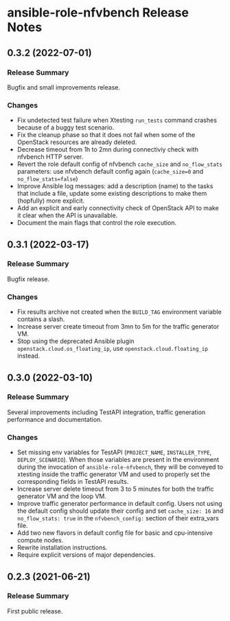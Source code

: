ansible-role-nfvbench Release Notes
===================================

0.3.2 (2022-07-01)
------------------

### Release Summary

Bugfix and small improvements release.


### Changes

- Fix undetected test failure when Xtesting `run_tests` command crashes because
  of a buggy test scenario.
- Fix the cleanup phase so that it does not fail when some of the OpenStack
  resources are already deleted.
- Decrease timeout from 1h to 2mn during connectiviy check with nfvbench HTTP
  server.
- Revert the role default config of nfvbench `cache_size` and `no_flow_stats`
  parameters: use nfvbench default config again (`cache_size=0` and
  `no_flow_stats=false`)
- Improve Ansible log messages: add a description (name) to the tasks that
  include a file, update some existing descriptions to make them (hopfully) more
  explicit.
- Add an explicit and early connectivity check of OpenStack API to make it clear
  when the API is unavailable.
- Document the main flags that control the role execution.


0.3.1 (2022-03-17)
------------------

### Release Summary

Bugfix release.


### Changes

- Fix results archive not created when the `BUILD_TAG` environment variable
  contains a slash.
- Increase server create timeout from 3mn to 5m for the traffic generator VM.
- Stop using the deprecated Ansible plugin `openstack.cloud.os_floating_ip`, use
  `openstack.cloud.floating_ip` instead.


0.3.0 (2022-03-10)
------------------

### Release Summary

Several improvements including TestAPI integration, traffic generation
performance and documentation.


### Changes

- Set missing env variables for TestAPI (`PROJECT_NAME`, `INSTALLER_TYPE`,
  `DEPLOY_SCENARIO`).  When those variables are present in the environment
  during the invocation of `ansible-role-nfvbench`, they will be conveyed to
  xtesting inside the traffic generator VM and used to properly set the
  corresponding fields in TestAPI results.
- Increase server delete timeout from 3 to 5 minutes for both the traffic
  generator VM and the loop VM.
- Improve traffic generator performance in default config.  Users not using the
  default config should update their config and set `cache_size: 16` and
  `no_flow_stats: true` in the `nfvbench_config:` section of their extra_vars
  file.
- Add two new flavors in default config file for basic and cpu-intensive compute
  nodes.
- Rewrite installation instructions.
- Require explicit versions of major dependencies.


0.2.3 (2021-06-21)
----------------

### Release Summary

First public release.
